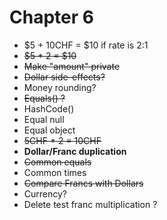 # Chapter 6

- $5 + 10CHF = $10 if rate is 2:1
- ~~$5 \* 2 = $10~~
- ~~Make "amount" private~~
- ~~Dollar side-effects?~~
- Money rounding?
- ~~Equals() ?~~
- HashCode()
- Equal null
- Equal object
- ~~5CHF \* 2 = 10CHF~~
- **Dollar/Franc duplication**
- ~~Common equals~~
- Common times
- ~~Compare Francs with Dollars~~
- Currency?
- Delete test franc multiplication ?
